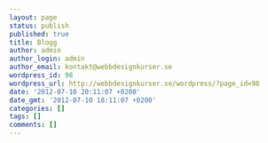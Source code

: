 ```yaml
---
layout: page
status: publish
published: true
title: Blogg
author: admin
author_login: admin
author_email: kontakt@webbdesignkurser.se
wordpress_id: 98
wordpress_url: http://webbdesignkurser.se/wordpress/?page_id=98
date: '2012-07-10 20:11:07 +0200'
date_gmt: '2012-07-10 18:11:07 +0200'
categories: []
tags: []
comments: []
---
```


